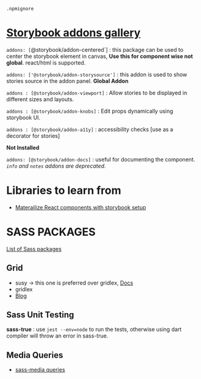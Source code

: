 `.npmignore`


# [Storybook addons gallery](https://storybook.js.org/docs/addons/addon-gallery/)


`addons: [`@storybook/addon-centered`] : this package can be used to center the storybook element in canvas, **Use this for component wise not global**. react/html is supported.

`addons: ['@storybook/addon-storysource']` : this addon is used to show stories source in the addon panel. **Global Addon**

`addons : [@storybook/addon-viewport]` : Allow stories to be displayed in different sizes and layouts.

`addons : [@storybook/addon-knobs]` : Edit props dynamically using storybook UI.

`addons : [@storybook/addon-a11y]` : accessibility checks [use as a decorator for stories]


**Not Installed**

`addons: [@storybook/addon-docs]` :  useful for documenting the component. *`info` and `notes` addons are deprecated*.



# Libraries to learn from

* [Materailize React components with storybook setup](https://github.com/react-materialize/react-materialize)



# SASS PACKAGES

[List of Sass packages](https://github.com/Famolus/awesome-sass)


## Grid

* susy -> this one is preferred over gridlex, [Docs](https://www.oddbird.net/2017/06/28/susy3/)
* gridlex
* [Blog](https://css-tricks.com/build-web-layouts-easily-susy/)

## Sass Unit Testing

**sass-true** : use `jest --env=node` to run the tests, otherwise using dart compiler will throw an error in sass-true.



## Media Queries

* [sass-media queries](http://rafalbromirski.github.io/sass-mediaqueries/)





